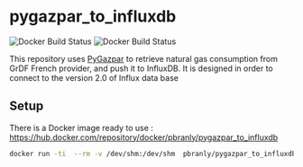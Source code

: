 # pygazpar_to_influxdb

![Docker Build Status](https://img.shields.io/docker/cloud/automated/jeoffrey54/pygazpar_to_influxdb.svg) ![Docker Build Status](https://img.shields.io/docker/cloud/build/jeoffrey54/pygazpar_to_influxdb.svg)


This repository uses [PyGazpar](https://github.com/ssenart/PyGazpar) to retrieve natural gas consumption from GrDF French provider, and push it to InfluxDB.
It is designed in order to connect to the version 2.0 of Influx data base

## Setup

There is a Docker image ready to use : https://hub.docker.com/repository/docker/pbranly/pygazpar_to_influxdb

```bash
docker run -ti  --rm -v /dev/shm:/dev/shm  pbranly/pygazpar_to_influxdb:latest pygazpar_to_influxdb.py --influxdb2-host 192.168.1.x:8086  --influxdb2-token xxxxxxxxxxxxxxxxxxxx  --influxdb2-bucket gazpar/autogen  --influxdb2-org xxx  --pygazpar-login 'xxx@fff.fr' --pygazpar-password 'fgfgfrt' --pceidentifier -vvv
```
